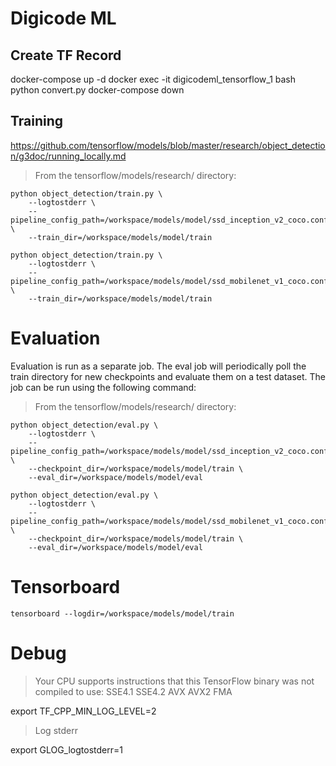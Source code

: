 # Digicode ML

## Create TF Record

docker-compose up -d
docker exec -it digicodeml_tensorflow_1 bash
python convert.py
docker-compose down

## Training 

https://github.com/tensorflow/models/blob/master/research/object_detection/g3doc/running_locally.md

>  From the tensorflow/models/research/ directory:

```
python object_detection/train.py \
    --logtostderr \
    --pipeline_config_path=/workspace/models/model/ssd_inception_v2_coco.config \
    --train_dir=/workspace/models/model/train
```

```
python object_detection/train.py \
    --logtostderr \
    --pipeline_config_path=/workspace/models/model/ssd_mobilenet_v1_coco.config \
    --train_dir=/workspace/models/model/train
```

# Evaluation

Evaluation is run as a separate job.
The eval job will periodically poll the train directory for new checkpoints and evaluate them on a test dataset.
The job can be run using the following command:

> From the tensorflow/models/research/ directory:

```
python object_detection/eval.py \
    --logtostderr \
    --pipeline_config_path=/workspace/models/model/ssd_inception_v2_coco.config \
    --checkpoint_dir=/workspace/models/model/train \
    --eval_dir=/workspace/models/model/eval
```

```
python object_detection/eval.py \
    --logtostderr \
    --pipeline_config_path=/workspace/models/model/ssd_mobilenet_v1_coco.config \
    --checkpoint_dir=/workspace/models/model/train \
    --eval_dir=/workspace/models/model/eval
```

# Tensorboard

```
tensorboard --logdir=/workspace/models/model/train
```

# Debug

> Your CPU supports instructions that this TensorFlow binary was not compiled to use: SSE4.1 SSE4.2 AVX AVX2 FMA

export TF_CPP_MIN_LOG_LEVEL=2

> Log stderr

export GLOG_logtostderr=1